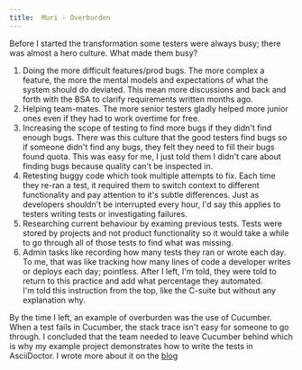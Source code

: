 ```yaml
---
title:  Muri - Overburden
---
```


Before I started the transformation some testers were always busy; there was almost a hero culture.
What made them busy?
1. Doing the more difficult features/prod bugs. The more complex a feature, the more the mental models and expectations of what the system should do deviated. This mean more discussions and back and forth with the BSA to clarify requirements written months ago.
2. Helping team-mates. The more senior testers gladly helped more junior ones even if they had to work overtime for free.
3. Increasing the scope of testing to find more bugs if they didn't find enough bugs. There was this culture that the good testers find bugs so if someone didn't find any bugs, they felt they need to fill their bugs found quota.  This was easy for me, I just told them I didn't care about finding bugs because quality can't be inspected in.  
4. Retesting buggy code which took multiple attempts to fix. Each time they re-ran a test, it required them to switch context to different functionality and pay attention to it's subtle differences. Just as developers shouldn't be interrupted every hour, I'd say this applies to testers writing tests or investigating failures.
5. Researching current behaviour by examing previous tests. Tests were stored by projects and not product functionality so it would take a while to go through all of those tests to find what was missing.
6. Admin tasks like recording how many tests they ran or wrote each day.
To me, that was like tracking how many lines of code a developer writes or deploys each day; pointless.
After I left, I'm told, they were told to return to this practice and add what percentage they automated.  
I'm told this instruction from the top, like the C-suite but without any explanation why.

By the time I left, an example of overburden was the use of Cucumber. 
When a test fails in Cucumber, the stack trace isn't easy for someone to go through.
I concluded that the team needed to leave Cucumber behind which is why my example project demonstrates how to write the tests in AsciiDoctor.
I wrote more about it on the [blog](/sheepdogblog/engineering-room/2025/08/04/how-we-made-minecraft-using-continuous-delivery)